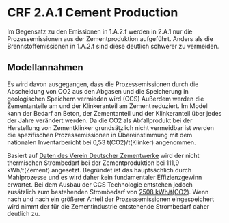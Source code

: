 # CRF 2.A.1 Cement Production

Im Gegensatz zu den Emissionen in 1.A.2.f werden in 2.A.1 nur die Prozessemissionen aus der Zementproduktion aufgeführt.
Anders als die Brennstoffemissionen in 1.A.2.f sind diese deutlich schwerer zu vermeiden.

## Modellannahmen

Es wird davon ausgegangen, dass die Prozessemissionen durch die Abscheidung von CO2 aus den Abgasen und die Speicherung in geologischen Speichern vermieden wird.(CCS) Außerdem werden die Zementanteile am und der Klinkeranteil am Zement reduziert. Im Modell kann der Bedarf an Beton, der Zementanteil und der Klinkeranteil über jedes der Jahre verändert werden. Da die CO2 als Abfallprodukt bei der Herstellung von Zementklinker grundsätzlich nicht vermeidbar ist werden die spezifischen Prozessemissionen in Übereinstimmung mit dem nationalen Inventarbericht bei 0,53 t(CO2)/t(Klinker) angenommen.

Basiert auf [Daten des Verein Deutscher Zementwerke](https://www.vdz-online.de/fileadmin/wissensportal/publikationen/umweltschutz/Umweltdaten/VDZ_Umweltdaten_Environmental_Data_2019.pdf) wird der nicht thermischen Strombedarf bei der Zementproduktion bei 111,9 kWh/t(Zement) angesetzt. Begründet ist das hauptsächlich durch Mahlprozesse und es wird daher kein fundamentaler Effizienzgewinn erwartet. Bei dem Ausbau der CCS Technologie entstehen jedoch zusätzlich zum bestehenden Strombedarf von [2508 kWh/t(CO2)](https://doi.org/10.3390/en12122432). Wenn nach und nach ein größerer Anteil der Prozessemissionen eingespeichert wird nimmt der für die Zementindustrie entstehende Strombedarf daher deutlich zu.  

